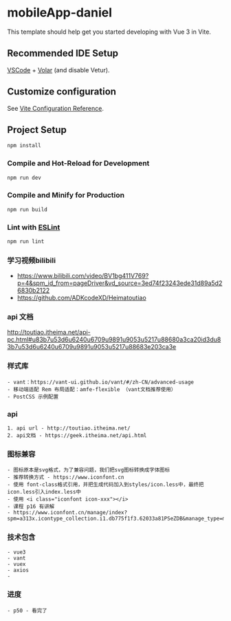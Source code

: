 # mobileApp-daniel

This template should help get you started developing with Vue 3 in Vite.

## Recommended IDE Setup

[VSCode](https://code.visualstudio.com/) + [Volar](https://marketplace.visualstudio.com/items?itemName=Vue.volar) (and disable Vetur).

## Customize configuration

See [Vite Configuration Reference](https://vitejs.dev/config/).

## Project Setup

```sh
npm install
```

### Compile and Hot-Reload for Development

```sh
npm run dev
```

### Compile and Minify for Production

```sh
npm run build
```

### Lint with [ESLint](https://eslint.org/)

```sh
npm run lint
```

### 学习视频bilibili 
- https://www.bilibili.com/video/BV1bg411V769?p=4&spm_id_from=pageDriver&vd_source=3ed74f23243ede31d89a5d26830b2122
- https://github.com/ADKcodeXD/Heimatoutiao 

### api 文档 
http://toutiao.itheima.net/api-pc.html#u83b7u53d6u6240u6709u9891u9053u5217u88680a3ca20id3du83b7u53d6u6240u6709u9891u9053u5217u88683e203ca3e

### 样式库 
    - vant：https://vant-ui.github.io/vant/#/zh-CN/advanced-usage 
    - 移动端适配 Rem 布局适配：amfe-flexible （vant文档推荐使用）
    - PostCSS 示例配置 

### api 
    1. api url - http://toutiao.itheima.net/  
    2. api文档 - https://geek.itheima.net/api.html

### 图标兼容 
    - 图标原本是svg格式，为了兼容问题，我们把svg图标转换成字体图标
    - 推荐转换方式 - https://www.iconfont.cn 
    - 使用 font-class格式引用，并把生成代码加入到styles/icon.less中，最终把icon.less引入index.less中 
    - 使用 <i class="iconfont icon-xxx"></i>
    - 课程 p16 有讲解 
    - https://www.iconfont.cn/manage/index?spm=a313x.icontype_collection.i1.db775f1f3.62033a81PSeZDB&manage_type=myprojects&projectId=4601917 

### 技术包含 
    - vue3 
    - vant 
    - vuex 
    - axios 
    - 


### 进度
    - p50 - 看完了